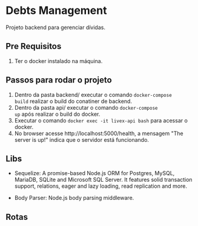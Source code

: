 # Debts Management
Projeto backend para gerenciar dívidas.

## Pre Requisitos
1. Ter o docker instalado na máquina.

## Passos para rodar o projeto
1. Dentro da pasta backend/ executar o comando <code>docker-compose build</code> realizar o build do conatiner de backend.
3. Dentro da pasta api/ executar o comando <code>docker-compose up</code> após realizar o build do docker.
4. Executar o comando <code>docker exec -it livex-api bash</code> para acessar o docker.
7. No browser acesse http://localhost:5000/health, a mensagem "The server is up!" indica que o servidor está funcionando.

## Libs
* Sequelize: A promise-based Node.js ORM for Postgres, MySQL, MariaDB, SQLite and Microsoft SQL Server. It features solid transaction support, relations, eager and lazy loading, read replication and more.

* Body Parser: Node.js body parsing middleware.

## Rotas
